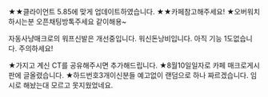 ★★클라이언트 5.85에 맞게 업데이트하였습니다.
★★카페참고해주세요!
★오버워치하시는분 오픈채팅방톡주세요 같이해용~

자동사냥매크로의 워프신발은 개선중입니다.
워신돈낭비입니다. 아직 기능 1도없습니다. 주의하세요!

★가지고 계신 CT를 공유해주시면 추가해드립니다.
★8월10일일자로 카페 매크로게시판에 글올렸습니다.
★하드번호3개이신분들 예고없이 랜덤으로 하나 짜르겠습니다. 임시로 해놨는대 모르고 못지웠었네요.
